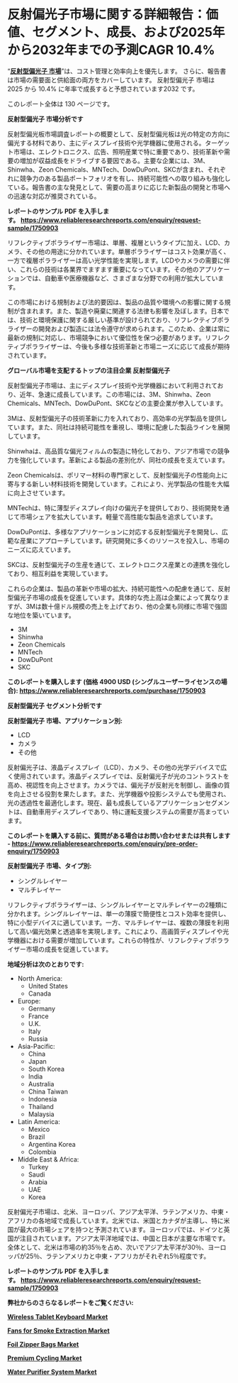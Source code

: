 <p><h1>反射偏光子市場に関する詳細報告：価値、セグメント、成長、および2025年から2032年までの予測CAGR 10.4%</h1></p><p>&ldquo;<strong><a href="https://www.reliableresearchreports.com/reflective-polarizers-r1750903?utm_campaign=110&utm_medium=9&utm_source=Github&utm_content=ia&utm_term=07022025&utm_id=reflective-polarizers">反射型偏光子 市場</a></strong>&rdquo;は、コスト管理と効率向上を優先します。 さらに、報告書は市場の需要面と供給面の両方をカバーしています。 反射型偏光子 市場は 2025 から 10.4% に年率で成長すると予想されています2032 です。</p>
<p>このレポート全体は 130 ページです。</p>
<p><strong>反射型偏光子 市場分析です</strong></p>
<p><p>反射型偏光板市場調査レポートの概要として、反射型偏光板は光の特定の方向に偏光する材料であり、主にディスプレイ技術や光学機器に使用される。ターゲット市場は、エレクトロニクス、広告、照明産業で特に重要であり、技術革新や需要の増加が収益成長をドライブする要因である。主要な企業には、3M、Shinwha、Zeon Chemicals、MNTech、DowDuPont、SKCが含まれ、それぞれに競争力のある製品ポートフォリオを有し、持続可能性への取り組みも強化している。報告書の主な発見として、需要の高まりに応じた新製品の開発と市場への迅速な対応が推奨されている。</p></p>
<p><strong>レポートのサンプル PDF を入手します。&nbsp;<a href="https://www.reliableresearchreports.com/enquiry/request-sample/1750903?utm_campaign=110&utm_medium=9&utm_source=Github&utm_content=ia&utm_term=07022025&utm_id=reflective-polarizers">https://www.reliableresearchreports.com/enquiry/request-sample/1750903</a></strong></p>
<p><p>リフレクティブポラライザー市場は、単層、複層というタイプに加え、LCD、カメラ、その他の用途に分かれています。単層ポラライザーはコスト効果が高く、一方で複層ポラライザーは高い光学性能を実現します。LCDやカメラの需要に伴い、これらの技術は各業界でますます重要になっています。その他のアプリケーションでは、自動車や医療機器など、さまざまな分野での利用が拡大しています。</p><p>この市場における規制および法的要因は、製品の品質や環境への影響に関する規制が含まれます。また、製造や廃棄に関連する法律も影響を及ぼします。日本では、技術と環境保護に関する厳しい基準が設けられており、リフレクティブポラライザーの開発および製造には法令遵守が求められます。このため、企業は常に最新の規制に対応し、市場競争において優位性を保つ必要があります。リフレクティブポラライザーは、今後も多様な技術革新と市場ニーズに応じて成長が期待されています。</p></p>
<p><strong>グローバル市場を支配するトップの注目企業 反射型偏光子</strong></p>
<p><p>反射型偏光子市場は、主にディスプレイ技術や光学機器において利用されており、近年、急速に成長しています。この市場には、3M、Shinwha、Zeon Chemicals、MNTech、DowDuPont、SKCなどの主要企業が参入しています。</p><p>3Mは、反射型偏光子の技術革新に力を入れており、高効率の光学製品を提供しています。また、同社は持続可能性を重視し、環境に配慮した製品ラインを展開しています。</p><p>Shinwhaは、高品質な偏光フィルムの製造に特化しており、アジア市場での競争力を強化しています。革新による製品の差別化が、同社の成長を支えています。</p><p>Zeon Chemicalsは、ポリマー材料の専門家として、反射型偏光子の性能向上に寄与する新しい材料技術を開発しています。これにより、光学製品の性能を大幅に向上させています。</p><p>MNTechは、特に薄型ディスプレイ向けの偏光子を提供しており、技術開発を通じて市場シェアを拡大しています。軽量で高性能な製品を追求しています。</p><p>DowDuPontは、多様なアプリケーションに対応する反射型偏光子を開発し、広範な産業にアプローチしています。研究開発に多くのリソースを投入し、市場のニーズに応えています。</p><p>SKCは、反射型偏光子の生産を通じて、エレクトロニクス産業との連携を強化しており、相互利益を実現しています。</p><p>これらの企業は、製品の革新や市場の拡大、持続可能性への配慮を通じて、反射型偏光子市場の成長を促進しています。具体的な売上高は企業によって異なりますが、3Mは数十億ドル規模の売上を上げており、他の企業も同様に市場で強固な地位を築いています。</p></p>
<p><ul><li>3M</li><li>Shinwha</li><li>Zeon Chemicals</li><li>MNTech</li><li>DowDuPont</li><li>SKC</li></ul></p>
<p><strong>このレポートを購入します (価格 4900 USD (シングルユーザーライセンスの場合):&nbsp;<a href="https://www.reliableresearchreports.com/purchase/1750903?utm_campaign=110&utm_medium=9&utm_source=Github&utm_content=ia&utm_term=07022025&utm_id=reflective-polarizers">https://www.reliableresearchreports.com/purchase/1750903</a></strong></p>
<p><strong>反射型偏光子 セグメント分析です</strong></p>
<p><strong>反射型偏光子 市場、アプリケーション別:</strong></p>
<p><ul><li>LCD</li><li>カメラ</li><li>その他</li></ul></p>
<p><p>反射偏光子は、液晶ディスプレイ（LCD）、カメラ、その他の光学デバイスで広く使用されています。液晶ディスプレイでは、反射偏光子が光のコントラストを高め、視認性を向上させます。カメラでは、偏光子が反射光を制御し、画像の質を向上させる役割を果たします。また、光学機器や投影システムでも使用され、光の透過性を最適化します。現在、最も成長しているアプリケーションセグメントは、自動車用ディスプレイであり、特に運転支援システムの需要が高まっています。</p></p>
<p><strong>このレポートを購入する前に、質問がある場合はお問い合わせまたは共有します - <a href="https://www.reliableresearchreports.com/enquiry/pre-order-enquiry/1750903?utm_campaign=110&utm_medium=9&utm_source=Github&utm_content=ia&utm_term=07022025&utm_id=reflective-polarizers">https://www.reliableresearchreports.com/enquiry/pre-order-enquiry/1750903</a></strong></p>
<p><strong>反射型偏光子 市場、タイプ別:</strong></p>
<p><ul><li>シングルレイヤー</li><li>マルチレイヤー</li></ul></p>
<p><p>リフレクティブポラライザーは、シングルレイヤーとマルチレイヤーの2種類に分かれます。シングルレイヤーは、単一の薄膜で簡便性とコスト効率を提供し、特に小型デバイスに適しています。一方、マルチレイヤーは、複数の薄膜を利用して高い偏光効果と透過率を実現します。これにより、高画質ディスプレイや光学機器における需要が増加しています。これらの特性が、リフレクティブポラライザー市場の成長を促進しています。</p></p>
<p><strong>地域分析は次のとおりです:</strong></p>
<p><ul>
    <li>
        North America:
        <ul>
            <li>United States</li>
            <li>Canada</li>
        </ul>
    </li>
    <li>
        Europe:
        <ul>
            <li>Germany</li>
            <li>France</li>
            <li>U.K.</li>
            <li>Italy</li>
            <li>Russia</li>
        </ul>
    </li>
    <li>
        Asia-Pacific:
        <ul>
            <li>China</li>
            <li>Japan</li>
            <li>South Korea</li>
            <li>India</li>
            <li>Australia</li>
            <li>China Taiwan</li>
            <li>Indonesia</li>
            <li>Thailand</li>
            <li>Malaysia</li>
        </ul>
    </li>
    <li>
        Latin America:
        <ul>
            <li>Mexico</li>
            <li>Brazil</li>
            <li>Argentina Korea</li>
            <li>Colombia</li>
        </ul>
    </li>
    <li>
        Middle East & Africa:
        <ul>
            <li>Turkey</li>
            <li>Saudi</li>
            <li>Arabia</li>
            <li>UAE</li>
            <li>Korea</li>
        </ul>
    </li>
    </ul></p>
<p><p>反射偏光子市場は、北米、ヨーロッパ、アジア太平洋、ラテンアメリカ、中東・アフリカの各地域で成長しています。北米では、米国とカナダが主導し、特に米国が最大の市場シェアを持つと予測されています。ヨーロッパでは、ドイツと英国が注目されています。アジア太平洋地域では、中国と日本が主要な市場です。全体として、北米は市場の約35％を占め、次いでアジア太平洋が30％、ヨーロッパが25％、ラテンアメリカと中東・アフリカがそれぞれ5％程度です。</p></p>
<p><strong>レポートのサンプル PDF を入手します。&nbsp;<a href="https://www.reliableresearchreports.com/enquiry/request-sample/1750903?utm_campaign=110&utm_medium=9&utm_source=Github&utm_content=ia&utm_term=07022025&utm_id=reflective-polarizers">https://www.reliableresearchreports.com/enquiry/request-sample/1750903</a></strong></p>
<p><strong></strong></p>
<p><strong></strong></p>
<p><strong></strong></p>
<p><strong></strong></p>
<p><strong>弊社からのさらなるレポートをご覧ください:</strong></p>
<p><strong><p><a href="https://github.com/mathastilley812967/Market-Research-Report-List-1/blob/main/wireless-tablet-keyboard-market.md?utm_campaign=110&utm_medium=9&utm_source=Github&utm_content=ia&utm_term=07022025&utm_id=reflective-polarizers">Wireless Tablet Keyboard Market</a></p><p><a href="https://github.com/uramalorr/Market-Research-Report-List-1/blob/main/fans-for-smoke-extraction-market.md?utm_campaign=110&utm_medium=9&utm_source=Github&utm_content=ia&utm_term=07022025&utm_id=reflective-polarizers">Fans for Smoke Extraction Market</a></p><p><a href="https://github.com/mayabungard8092/Market-Research-Report-List-1/blob/main/foil-zipper-bags-market.md?utm_campaign=110&utm_medium=9&utm_source=Github&utm_content=ia&utm_term=07022025&utm_id=reflective-polarizers">Foil Zipper Bags Market</a></p><p><a href="https://github.com/tamiaknaub6/Market-Research-Report-List-1/blob/main/premium-cycling-market.md?utm_campaign=110&utm_medium=9&utm_source=Github&utm_content=ia&utm_term=07022025&utm_id=reflective-polarizers">Premium Cycling Market</a></p><p><a href="https://github.com/gamuoodhub/Market-Research-Report-List-1/blob/main/water-purifier-system-market.md?utm_campaign=110&utm_medium=9&utm_source=Github&utm_content=ia&utm_term=07022025&utm_id=reflective-polarizers">Water Purifier System Market</a></p></strong></p>
